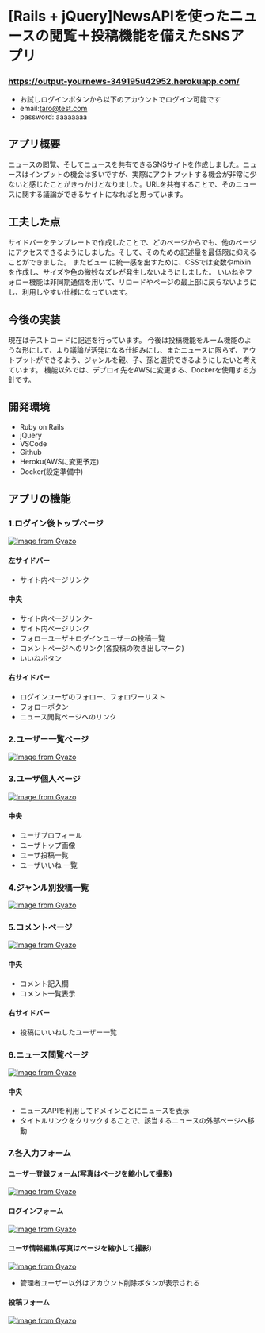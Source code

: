 # [Rails + jQuery]NewsAPIを使ったニュースの閲覧＋投稿機能を備えたSNSアプリ
### https://output-yournews-349195u42952.herokuapp.com/
- お試しログインボタンから以下のアカウントでログイン可能です
- email:taro@test.com
- password: aaaaaaaa

## アプリ概要
ニュースの閲覧、そしてニュースを共有できるSNSサイトを作成しました。ニュースはインプットの機会は多いですが、実際にアウトプットする機会が非常に少ないと感じたことがきっかけとなりました。URLを共有することで、そのニュースに関する議論ができるサイトになればと思っています。

## 工夫した点
サイドバーをテンプレートで作成したことで、どのページからでも、他のページにアクセスできるようにしました。そして、そのための記述量を最低限に抑えることができました。
またビュー に統一感を出すために、CSSでは変数やmixinを作成し、サイズや色の微妙なズレが発生しないようにしました。
いいねやフォロー機能は非同期通信を用いて、リロードやページの最上部に戻らないようにし、利用しやすい仕様になっています。

## 今後の実装
現在はテストコードに記述を行っています。
今後は投稿機能をルーム機能のような形にして、より議論が活発になる仕組みにし、またニュースに限らず、アウトプットができるよう、ジャンルを親、子、孫と選択できるようにしたいと考えています。
機能以外では、デプロイ先をAWSに変更する、Dockerを使用する方針です。


## 開発環境
- Ruby on Rails
- jQuery
- VSCode
- Github
- Heroku(AWSに変更予定)
- Docker(設定準備中)

## アプリの機能

### 1.ログイン後トップページ
[![Image from Gyazo](https://i.gyazo.com/e236a4fbe0a2fe719c0bd41086741439.png)](https://gyazo.com/e236a4fbe0a2fe719c0bd41086741439)
#### 左サイドバー
- サイト内ページリンク
#### 中央
- サイト内ページリンク-
- サイト内ページリンク
- フォローユーザ＋ログインユーザーの投稿一覧
- コメントページへのリンク(各投稿の吹き出しマーク)
- いいねボタン
#### 右サイドバー
- ログインユーザのフォロー、フォロワーリスト
- フォローボタン
- ニュース閲覧ページへのリンク


### 2.ユーザー一覧ページ
[![Image from Gyazo](https://i.gyazo.com/5139bf958b3e255ea062541f24cee185.png)](https://gyazo.com/5139bf958b3e255ea062541f24cee185)

### 3.ユーザ個人ページ
[![Image from Gyazo](https://i.gyazo.com/15ff0bf4224ae447c42616521e7b451e.png)](https://gyazo.com/15ff0bf4224ae447c42616521e7b451e)
####  中央
- ユーザプロフィール
- ユーザトップ画像
- ユーザ投稿一覧
- ユーザいいね 一覧


### 4.ジャンル別投稿一覧
[![Image from Gyazo](https://i.gyazo.com/a6cc7e3fef2b46818b46cfadce8b3a10.png)](https://gyazo.com/a6cc7e3fef2b46818b46cfadce8b3a10)

### 5.コメントページ
[![Image from Gyazo](https://i.gyazo.com/3e0e02ff7ae7cb6ad9f9967b4f47c77f.png)](https://gyazo.com/3e0e02ff7ae7cb6ad9f9967b4f47c77f)
#### 中央
- コメント記入欄
- コメント一覧表示
#### 右サイドバー
- 投稿にいいねしたユーザー一覧


### 6.ニュース閲覧ページ
[![Image from Gyazo](https://i.gyazo.com/dea32f97e0ec107c2d4f3aad042c3bc4.jpg)](https://gyazo.com/dea32f97e0ec107c2d4f3aad042c3bc4)
#### 中央
- ニュースAPIを利用してドメインごとにニュースを表示
- タイトルリンクをクリックすることで、該当するニュースの外部ページへ移動


### 7.各入力フォーム
#### ユーザー登録フォーム(写真はページを縮小して撮影)
[![Image from Gyazo](https://i.gyazo.com/706fc716aa4f2a9a8dd432e882ff6207.png)](https://gyazo.com/706fc716aa4f2a9a8dd432e882ff6207)
#### ログインフォーム
[![Image from Gyazo](https://i.gyazo.com/7f5b624ba4b7766820781a2d8cc5cd31.png)](https://gyazo.com/7f5b624ba4b7766820781a2d8cc5cd31)
#### ユーザ情報編集(写真はページを縮小して撮影)
[![Image from Gyazo](https://i.gyazo.com/6b587a70e9c833b24af4349b4ff7b6de.png)](https://gyazo.com/6b587a70e9c833b24af4349b4ff7b6de)
- 管理者ユーザー以外はアカウント削除ボタンが表示される

#### 投稿フォーム
[![Image from Gyazo](https://i.gyazo.com/9bc7eb09b4a24c8a1329cb7380723890.png)](https://gyazo.com/9bc7eb09b4a24c8a1329cb7380723890)

